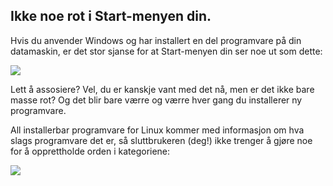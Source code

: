 <?php require("../../entete.php");?> <?php require("../../base.php");?> <?php require("../../fonctions.php");?>

<div id="corps">

<h2>Ikke noe rot i Start-menyen din.</h2>

<p>Hvis du anvender Windows og har installert en del programvare på din datamaskin, er det stor sjanse for at Start-menyen din ser noe ut som dette:</p>

<img src="Images/windows_7_start_menu.png">

<p>Lett å assosiere? Vel, du er kanskje vant med det nå, men er det ikke bare masse rot? Og det blir bare værre og værre hver gang du installerer ny programvare.</p>

<p>All installerbar programvare for Linux kommer med informasjon om hva slags programvare det er, så sluttbrukeren (deg!) ikke trenger å gjøre noe for å opprettholde orden i kategoriene:</p>

<img src="Images/categories_menu.png">

</div>


